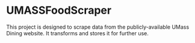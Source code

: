 # UMASSFoodScraper
This project is designed to scrape data from the publicly-available UMass Dining website. It transforms and stores it for further use. 